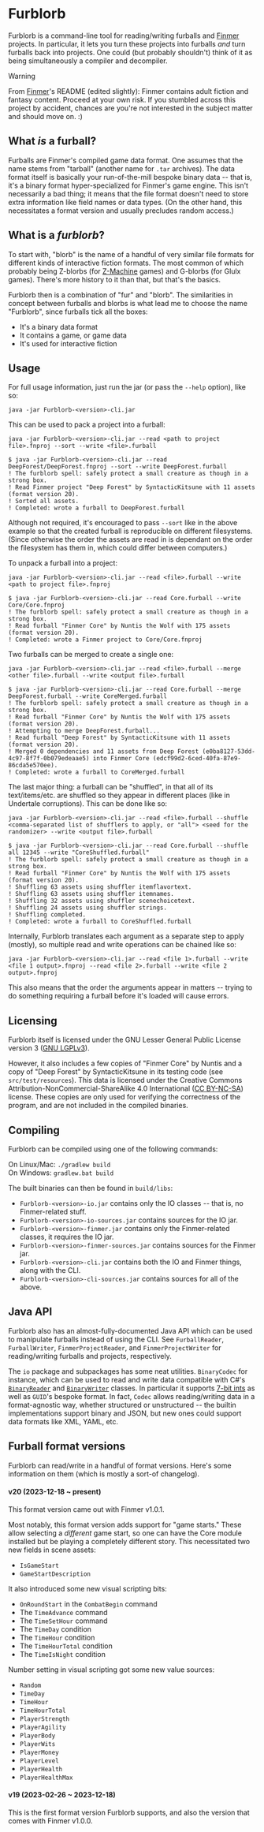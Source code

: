 # Furblorb

Furblorb is a command-line tool for reading/writing furballs and [Finmer](https://get.finmer.dev) projects.
In particular, it lets you turn these projects into furballs *and* turn furballs back into projects.
One could (but probably shouldn't) think of it as being simultaneously a compiler and decompiler.

> [!WARNING]
> From [Finmer](https://github.com/pileofwolves/finmer)'s README (edited slightly): Finmer contains adult fiction and fantasy content. Proceed at your own risk. If you stumbled across this project by accident, chances are you're not interested in the subject matter and should move on. :)

## What *is* a furball?

Furballs are Finmer's compiled game data format.
One assumes that the name stems from "tarball" (another name for `.tar` archives).
The data format itself is basically your run-of-the-mill bespoke binary data -- that is, it's a binary format hyper-specialized for Finmer's game engine.
This isn't necessarily a bad thing; it means that the file format doesn't need to store extra information like field names or data types.
(On the other hand, this necessitates a format version and usually precludes random access.)

## What is a *furblorb*?

To start with, "blorb" is the name of a handful of very similar file formats for different kinds of interactive fiction formats.
The most common of which probably being Z-blorbs (for [Z-Machine](https://en.wikipedia.org/wiki/Z-machine) games) and G-blorbs (for Glulx games).
There's more history to it than that, but that's the basics.

Furblorb then is a combination of "fur" and "blorb".
The similarities in concept between furballs and blorbs is what lead me to choose the name "Furblorb", since furballs tick all the boxes:
* It's a binary data format
* It contains a game, or game data
* It's used for interactive fiction

## Usage

For full usage information, just run the jar (or pass the `--help` option), like so:

```
java -jar Furblorb-<version>-cli.jar
```

This can be used to pack a project into a furball:

```
java -jar Furblorb-<version>-cli.jar --read <path to project file>.fnproj --sort --write <file>.furball
```

```
$ java -jar Furblorb-<version>-cli.jar --read DeepForest/DeepForest.fnproj --sort --write DeepForest.furball
! The furblorb spell: safely protect a small creature as though in a strong box.
! Read Finmer project "Deep Forest" by SyntacticKitsune with 11 assets (format version 20).
! Sorted all assets.
! Completed: wrote a furball to DeepForest.furball
```

Although not required, it's encouraged to pass `--sort` like in the above example so that the created furball is reproducible on different filesystems.
(Since otherwise the order the assets are read in is dependant on the order the filesystem has them in, which could differ between computers.)

To unpack a furball into a project:

```
java -jar Furblorb-<version>-cli.jar --read <file>.furball --write <path to project file>.fnproj
```

```
$ java -jar Furblorb-<version>-cli.jar --read Core.furball --write Core/Core.fnproj
! The furblorb spell: safely protect a small creature as though in a strong box.
! Read furball "Finmer Core" by Nuntis the Wolf with 175 assets (format version 20).
! Completed: wrote a Finmer project to Core/Core.fnproj
```

Two furballs can be merged to create a single one:

```
java -jar Furblorb-<version>-cli.jar --read <file>.furball --merge <other file>.furball --write <output file>.furball
```

```
$ java -jar Furblorb-<version>-cli.jar --read Core.furball --merge DeepForest.furball --write CoreMerged.furball
! The furblorb spell: safely protect a small creature as though in a strong box.
! Read furball "Finmer Core" by Nuntis the Wolf with 175 assets (format version 20).
! Attempting to merge DeepForest.furball...
! Read furball "Deep Forest" by SyntacticKitsune with 11 assets (format version 20).
! Merged 0 dependencies and 11 assets from Deep Forest (e0ba8127-53dd-4c97-8f7f-0b079edeaae5) into Finmer Core (edcf99d2-6ced-40fa-87e9-86cda5e570ee).
! Completed: wrote a furball to CoreMerged.furball
```

The last major thing: a furball can be "shuffled", in that all of its text/items/etc. are shuffled so they appear in different places (like in Undertale corruptions).
This can be done like so:

```
java -jar Furblorb-<version>-cli.jar --read <file>.furball --shuffle <comma-separated list of shufflers to apply, or "all"> <seed for the randomizer> --write <output file>.furball
```

```
$ java -jar Furblorb-<version>-cli.jar --read Core.furball --shuffle all 12345 --write "CoreShuffled.furball"
! The furblorb spell: safely protect a small creature as though in a strong box.
! Read furball "Finmer Core" by Nuntis the Wolf with 175 assets (format version 20).
! Shuffling 63 assets using shuffler itemflavortext.
! Shuffling 63 assets using shuffler itemnames.
! Shuffling 32 assets using shuffler scenechoicetext.
! Shuffling 24 assets using shuffler strings.
! Shuffling completed.
! Completed: wrote a furball to CoreShuffled.furball
```

Internally, Furblorb translates each argument as a separate step to apply (mostly), so multiple read and write operations can be chained like so:

```
java -jar Furblorb-<version>-cli.jar --read <file 1>.furball --write <file 1 output>.fnproj --read <file 2>.furball --write <file 2 output>.fnproj
```

This also means that the order the arguments appear in matters -- trying to do something requiring a furball before it's loaded will cause errors.

## Licensing

Furblorb itself is licensed under the GNU Lesser General Public License version 3 ([GNU LGPLv3](LICENSE.LESSER.md)).

However, it also includes a few copies of "Finmer Core" by Nuntis and a copy of "Deep Forest" by SyntacticKitsune in its testing code (see `src/test/resources`).
This data is licensed under the Creative Commons Attribution-NonCommercial-ShareAlike 4.0 International ([CC BY-NC-SA](https://creativecommons.org/licenses/by-nc-sa/4.0/)) license.
These copies are only used for verifying the correctness of the program, and are not included in the compiled binaries.

## Compiling

Furblorb can be compiled using one of the following commands:

On Linux/Mac: `./gradlew build`<br>
On Windows: `gradlew.bat build`

The built binaries can then be found in `build/libs`:

* `Furblorb-<version>-io.jar` contains only the IO classes -- that is, no Finmer-related stuff.
* `Furblorb-<version>-io-sources.jar` contains sources for the IO jar.
* `Furblorb-<version>-finmer.jar` contains only the Finmer-related classes, it requires the IO jar.
* `Furblorb-<version>-finmer-sources.jar` contains sources for the Finmer jar.
* `Furblorb-<version>-cli.jar` contains both the IO and Finmer things, along with the CLI.
* `Furblorb-<version>-cli-sources.jar` contains sources for all of the above.

## Java API

Furblorb also has an almost-fully-documented Java API which can be used to manipulate furballs instead of using the CLI.
See `FurballReader`, `FurballWriter`, `FinmerProjectReader`, and `FinmerProjectWriter` for reading/writing furballs and projects, respectively.

The `io` package and subpackages has some neat utilities. `BinaryCodec` for instance, which can be used to read and write data compatible with C#'s [`BinaryReader`](https://learn.microsoft.com/en-us/dotnet/api/system.io.binaryreader) and [`BinaryWriter`](https://learn.microsoft.com/en-us/dotnet/api/system.io.binarywriter) classes. In particular it supports [7-bit ints](https://learn.microsoft.com/en-us/dotnet/api/system.io.binaryreader.read7bitencodedint) as well as `GUID`'s bespoke format. In fact, `Codec` allows reading/writing data in a format-agnostic way, whether structured or unstructured -- the builtin implementations support binary and JSON, but new ones could support data formats like XML, YAML, etc.

## Furball format versions

Furblorb can read/write in a handful of format versions.
Here's some information on them (which is mostly a sort-of changelog).

#### v20 (2023-12-18 ~ present)

This format version came out with Finmer v1.0.1.

Most notably, this format version adds support for "game starts."
These allow selecting a *different* game start, so one can have the Core module installed but be playing a completely different story.
This necessitated two new fields in scene assets:
* `IsGameStart`
* `GameStartDescription`

It also introduced some new visual scripting bits:
* `OnRoundStart` in the `CombatBegin` command
* The `TimeAdvance` command
* The `TimeSetHour` command
* The `TimeDay` condition
* The `TimeHour` condition
* The `TimeHourTotal` condition
* The `TimeIsNight` condition

Number setting in visual scripting got some new value sources:
* `Random`
* `TimeDay`
* `TimeHour`
* `TimeHourTotal`
* `PlayerStrength`
* `PlayerAgility`
* `PlayerBody`
* `PlayerWits`
* `PlayerMoney`
* `PlayerLevel`
* `PlayerHealth`
* `PlayerHealthMax`

#### v19 (2023-02-26 ~ 2023-12-18)

This is the first format version Furblorb supports, and also the version that comes with Finmer v1.0.0.